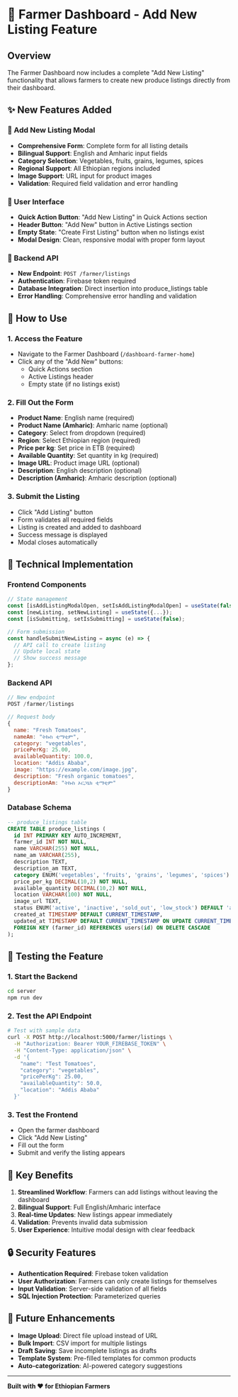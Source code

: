 # 🌾 Farmer Dashboard - Add New Listing Feature

## Overview
The Farmer Dashboard now includes a complete "Add New Listing" functionality that allows farmers to create new produce listings directly from their dashboard.

## ✨ New Features Added

### 🔧 Add New Listing Modal
- **Comprehensive Form**: Complete form for all listing details
- **Bilingual Support**: English and Amharic input fields
- **Category Selection**: Vegetables, fruits, grains, legumes, spices
- **Regional Support**: All Ethiopian regions included
- **Image Support**: URL input for product images
- **Validation**: Required field validation and error handling

### 📱 User Interface
- **Quick Action Button**: "Add New Listing" in Quick Actions section
- **Header Button**: "Add New" button in Active Listings section
- **Empty State**: "Create First Listing" button when no listings exist
- **Modal Design**: Clean, responsive modal with proper form layout

### 🚀 Backend API
- **New Endpoint**: `POST /farmer/listings`
- **Authentication**: Firebase token required
- **Database Integration**: Direct insertion into produce_listings table
- **Error Handling**: Comprehensive error handling and validation

## 🎯 How to Use

### 1. Access the Feature
- Navigate to the Farmer Dashboard (`/dashboard-farmer-home`)
- Click any of the "Add New" buttons:
  - Quick Actions section
  - Active Listings header
  - Empty state (if no listings exist)

### 2. Fill Out the Form
- **Product Name**: English name (required)
- **Product Name (Amharic)**: Amharic name (optional)
- **Category**: Select from dropdown (required)
- **Region**: Select Ethiopian region (required)
- **Price per kg**: Set price in ETB (required)
- **Available Quantity**: Set quantity in kg (required)
- **Image URL**: Product image URL (optional)
- **Description**: English description (optional)
- **Description (Amharic)**: Amharic description (optional)

### 3. Submit the Listing
- Click "Add Listing" button
- Form validates all required fields
- Listing is created and added to dashboard
- Success message is displayed
- Modal closes automatically

## 🔧 Technical Implementation

### Frontend Components
```javascript
// State management
const [isAddListingModalOpen, setIsAddListingModalOpen] = useState(false);
const [newListing, setNewListing] = useState({...});
const [isSubmitting, setIsSubmitting] = useState(false);

// Form submission
const handleSubmitNewListing = async (e) => {
  // API call to create listing
  // Update local state
  // Show success message
};
```

### Backend API
```javascript
// New endpoint
POST /farmer/listings

// Request body
{
  name: "Fresh Tomatoes",
  nameAm: "ትኩስ ቲማቲም",
  category: "vegetables",
  pricePerKg: 25.00,
  availableQuantity: 100.0,
  location: "Addis Ababa",
  image: "https://example.com/image.jpg",
  description: "Fresh organic tomatoes",
  descriptionAm: "ትኩስ ኦርጋኒክ ቲማቲም"
}
```

### Database Schema
```sql
-- produce_listings table
CREATE TABLE produce_listings (
  id INT PRIMARY KEY AUTO_INCREMENT,
  farmer_id INT NOT NULL,
  name VARCHAR(255) NOT NULL,
  name_am VARCHAR(255),
  description TEXT,
  description_am TEXT,
  category ENUM('vegetables', 'fruits', 'grains', 'legumes', 'spices') NOT NULL,
  price_per_kg DECIMAL(10,2) NOT NULL,
  available_quantity DECIMAL(10,2) NOT NULL,
  location VARCHAR(100) NOT NULL,
  image_url TEXT,
  status ENUM('active', 'inactive', 'sold_out', 'low_stock') DEFAULT 'active',
  created_at TIMESTAMP DEFAULT CURRENT_TIMESTAMP,
  updated_at TIMESTAMP DEFAULT CURRENT_TIMESTAMP ON UPDATE CURRENT_TIMESTAMP,
  FOREIGN KEY (farmer_id) REFERENCES users(id) ON DELETE CASCADE
);
```

## 🧪 Testing the Feature

### 1. Start the Backend
```bash
cd server
npm run dev
```

### 2. Test the API Endpoint
```bash
# Test with sample data
curl -X POST http://localhost:5000/farmer/listings \
  -H "Authorization: Bearer YOUR_FIREBASE_TOKEN" \
  -H "Content-Type: application/json" \
  -d '{
    "name": "Test Tomatoes",
    "category": "vegetables",
    "pricePerKg": 25.00,
    "availableQuantity": 50.0,
    "location": "Addis Ababa"
  }'
```

### 3. Test the Frontend
- Open the farmer dashboard
- Click "Add New Listing"
- Fill out the form
- Submit and verify the listing appears

## 🌟 Key Benefits

1. **Streamlined Workflow**: Farmers can add listings without leaving the dashboard
2. **Bilingual Support**: Full English/Amharic interface
3. **Real-time Updates**: New listings appear immediately
4. **Validation**: Prevents invalid data submission
5. **User Experience**: Intuitive modal design with clear feedback

## 🔒 Security Features

- **Authentication Required**: Firebase token validation
- **User Authorization**: Farmers can only create listings for themselves
- **Input Validation**: Server-side validation of all fields
- **SQL Injection Protection**: Parameterized queries

## 🚧 Future Enhancements

- **Image Upload**: Direct file upload instead of URL
- **Bulk Import**: CSV import for multiple listings
- **Draft Saving**: Save incomplete listings as drafts
- **Template System**: Pre-filled templates for common products
- **Auto-categorization**: AI-powered category suggestions

---

**Built with ❤️ for Ethiopian Farmers**
